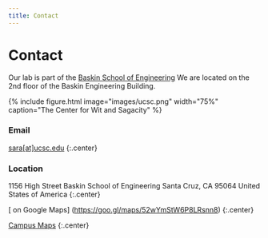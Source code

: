 ```yaml
---
title: Contact
---
```


# <i class="fas fa-envelope"></i>Contact

Our lab is part of the [Baskin School of Engineering](https://www.soe.ucsc.edu/departments/electrical-computer-engineering)
We are located on the 2nd floor of the Baskin Engineering Building.

{%
  include figure.html
  image="images/ucsc.png"
  width="75%"
  caption="The Center for Wit and Sagacity"
%}

<!-- section break -->

### Email

[sara[at]ucsc.edu](mailto:sara@ucsc.edu)
{:.center}

### Location

1156 High Street
Baskin School of Engineering
Santa Cruz, CA 95064
United States of America
{:.center}

[<i class="fas fa-external-link-alt"></i> on Google Maps]
(https://goo.gl/maps/52wYmStW6P8LRsnn8)
{:.center}

[Campus Maps](https://www.ucsc.edu/visit/maps-directions.html)
{:.center}


